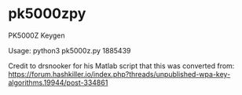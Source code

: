 # pk5000zpy
PK5000Z Keygen

Usage: python3 pk5000z.py 1885439

Credit to drsnooker for his Matlab script that this was converted from: https://forum.hashkiller.io/index.php?threads/unpublished-wpa-key-algorithms.19944/post-334861
